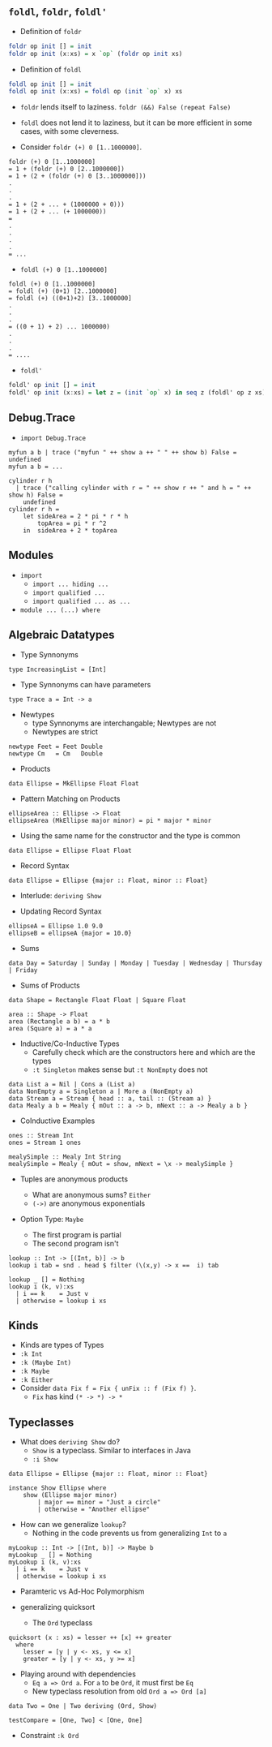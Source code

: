 ## `foldl`, `foldr`, `foldl'`

- Definition of `foldr`
```haskell
foldr op init [] = init
foldr op init (x:xs) = x `op` (foldr op init xs)
```
- Definition of `foldl`
```haskell
foldl op init [] = init
foldl op init (x:xs) = foldl op (init `op` x) xs
```
- `foldr` lends itself to laziness. `foldr (&&) False (repeat False)`
- `foldl` does not lend it to laziness, but it can be more efficient in some cases, with some cleverness.

- Consider `foldr (+) 0 [1..1000000]`.

```
foldr (+) 0 [1..1000000]
= 1 + (foldr (+) 0 [2..1000000])
= 1 + (2 + (foldr (+) 0 [3..1000000]))
.
.
.
= 1 + (2 + ... + (1000000 + 0)))
= 1 + (2 + ... (+ 1000000))
=
.
.
.
.
= ...
```

- `foldl (+) 0 [1..1000000]`

```
foldl (+) 0 [1..1000000]
= foldl (+) (0+1) [2..1000000]
= foldl (+) ((0+1)+2) [3..1000000]
.
.
.
= ((0 + 1) + 2) ... 1000000)
.
.
.
= ....
```

- `foldl'`

```haskell
foldl' op init [] = init
foldl' op init (x:xs) = let z = (init `op` x) in seq z (foldl' op z xs)
```

## Debug.Trace

- `import Debug.Trace`

```
myfun a b | trace ("myfun " ++ show a ++ " " ++ show b) False = undefined
myfun a b = ...
```

```
cylinder r h
  | trace ("calling cylinder with r = " ++ show r ++ " and h = " ++ show h) False =
    undefined
cylinder r h =
    let sideArea = 2 * pi * r * h  
        topArea = pi * r ^2  
    in  sideArea + 2 * topArea  
```

## Modules

- `import`
  - `import ... hiding ...`
  - `import qualified ...`
  - `import qualified ... as ...`
- `module ... (...) where`


## Algebraic Datatypes

- Type Synnonyms

`type IncreasingList = [Int]`

- Type Synnonyms can have parameters

`type Trace a = Int -> a`

- Newtypes
  - type Synnonyms are interchangable; Newtypes are not
  - Newtypes are strict

```
newtype Feet = Feet Double
newtype Cm   = Cm   Double
```

- Products

```
data Ellipse = MkEllipse Float Float
```

- Pattern Matching on Products

```
ellipseArea :: Ellipse -> Float
ellipseArea (MkEllipse major minor) = pi * major * minor
```

- Using the same name for the constructor and the type is common

```
data Ellipse = Ellipse Float Float
```

- Record Syntax

```
data Ellipse = Ellipse {major :: Float, minor :: Float}
```

- Interlude: `deriving Show`

- Updating Record Syntax

```
ellipseA = Ellipse 1.0 9.0
ellipseB = ellipseA {major = 10.0}
```

- Sums

```
data Day = Saturday | Sunday | Monday | Tuesday | Wednesday | Thursday | Friday
```

- Sums of Products

```
data Shape = Rectangle Float Float | Square Float
```

```
area :: Shape -> Float
area (Rectangle a b) = a * b
area (Square a) = a * a
```

- Inductive/Co-Inductive Types
  - Carefully check which are the constructors here and which are the types
  - `:t Singleton` makes sense but `:t NonEmpty` does not

```
data List a = Nil | Cons a (List a)
data NonEmpty a = Singleton a | More a (NonEmpty a)
data Stream a = Stream { head :: a, tail :: (Stream a) }
data Mealy a b = Mealy { mOut :: a -> b, mNext :: a -> Mealy a b }
```

- CoInductive Examples

```
ones :: Stream Int
ones = Stream 1 ones
```

```
mealySimple :: Mealy Int String
mealySimple = Mealy { mOut = show, mNext = \x -> mealySimple }
```

- Tuples are anonymous products
  - What are anonymous sums? `Either`
  - `(->)` are anonymous exponentials

- Option Type: `Maybe`
  - The first program is partial
  - The second program isn't

```
lookup :: Int -> [(Int, b)] -> b
lookup i tab = snd . head $ filter (\(x,y) -> x ==  i) tab
```

```
lookup _ [] = Nothing
lookup i (k, v):xs
  | i == k    = Just v
  | otherwise = lookup i xs
```

## Kinds

- Kinds are types of Types
- `:k Int`
- `:k (Maybe Int)`
- `:k Maybe`
- `:k Either`
- Consider `data Fix f = Fix { unFix :: f (Fix f) }`.
  - `Fix` has kind `(* -> *) -> *`

## Typeclasses

- What does `deriving Show` do?
  - `Show` is a typeclass. Similar to interfaces in Java
  - `:i Show`

```
data Ellipse = Ellipse {major :: Float, minor :: Float}

instance Show Ellipse where
    show (Ellipse major minor)
        | major == minor = "Just a circle"
        | otherwise = "Another ellipse"
```

- How can we generalize `lookup`?
  - Nothing in the code prevents us from generalizing `Int` to `a`

```
myLookup :: Int -> [(Int, b)] -> Maybe b
myLookup _ [] = Nothing
myLookup i (k, v):xs
  | i == k    = Just v
  | otherwise = lookup i xs
```

- Paramteric vs Ad-Hoc Polymorphism

- generalizing quicksort
  - The `Ord` typeclass

```
quicksort (x : xs) = lesser ++ [x] ++ greater
  where
    lesser = [y | y <- xs, y <= x]
    greater = [y | y <- xs, y >= x]
```

- Playing around with dependencies
  - `Eq a => Ord a`. For `a` to be `Ord`, it must first be `Eq`
  - New typeclass resolution from old `Ord a => Ord [a]`

```
data Two = One | Two deriving (Ord, Show)

testCompare = [One, Two] < [One, One]
```

- Constraint `:k Ord`